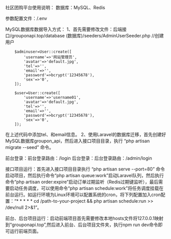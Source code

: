 社区团购平台使用说明：
数据库：MySQL、Redis

参数配置文件：/.env

MySQL数据库数据导入方式：
1、首先需要修改文件：后端接口/grouponapi.top/database (数据库)/seeders/AdminUserSeeder.php
 //创建用户
 
        $adminuser=User::create([
            'username'=>'网站管理员',
            'avatar'=>'default.jpg',
            'tel'=>'',
            'email'=>'',
            'password'=>bcrypt('12345678'),
            'sex'=>'0',
        ]);

        $user=User::create([
            'username'=>'username01',
            'avatar'=>'default.jpg',
            'tel'=>'',
            'email'=>'',
            'password'=>bcrypt('12345678'),
            'sex'=>'0',
        ]);
        
   在上述代码中添加tel、和email信息。
2、使用Laravel的数据库迁移，首先创建好MySQL数据库groupon_api，然后进入接口项目目录，执行 “php artisan migrate --seed” 命令。

前台登录：前台登录路由：/login 
后台登录：后台登录路由：/admin/login

接口项目运行：首先进入接口项目目录执行 “php artisan serve --port=80” 命令启动项目，然后执行命令“php artisan queue:work”启动Laravel队列，然后执行命令“php artisan order:expire”启动订单过期监听（Redis过期键监听），最后需要启动任务调度，可以使用命令“php artisan schedule:work”将任务调度挂载在前台运行。如运行环境为Linux环境可以配置系统的cron，将下列配置加入cron配置：“* * * * * cd /path-to-your-project && php artisan schedule:run >> /dev/null 2>&1”。

前台、后台项目运行：启动前端项目首先需要修改本地hosts文件将127.0.0.1映射到“grouponapi.top”,然后进入前台、后台项目文件夹，执行npm run dev命令即可运行前端页面。
